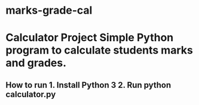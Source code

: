 # marks-grade-cal
# Calculator Project Simple Python program to calculate students marks and grades.
## How to run 1. Install Python 3 2. Run python calculator.py
